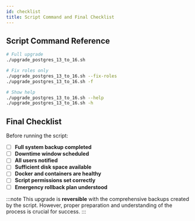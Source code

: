 ```yaml
---
id: checklist
title: Script Command and Final Checklist 
---
```


## Script Command Reference

```bash
# Full upgrade
./upgrade_postgres_13_to_16.sh

# Fix roles only
./upgrade_postgres_13_to_16.sh --fix-roles
./upgrade_postgres_13_to_16.sh -f

# Show help
./upgrade_postgres_13_to_16.sh --help
./upgrade_postgres_13_to_16.sh -h
```

## Final Checklist

Before running the script:
- [ ] **Full system backup completed**
- [ ] **Downtime window scheduled**
- [ ] **All users notified**
- [ ] **Sufficient disk space available**
- [ ] **Docker and containers are healthy**
- [ ] **Script permissions set correctly**
- [ ] **Emergency rollback plan understood**

:::note
This upgrade is **reversible** with the comprehensive backups created by the script. However, proper preparation and understanding of the process is crucial for success.
:::